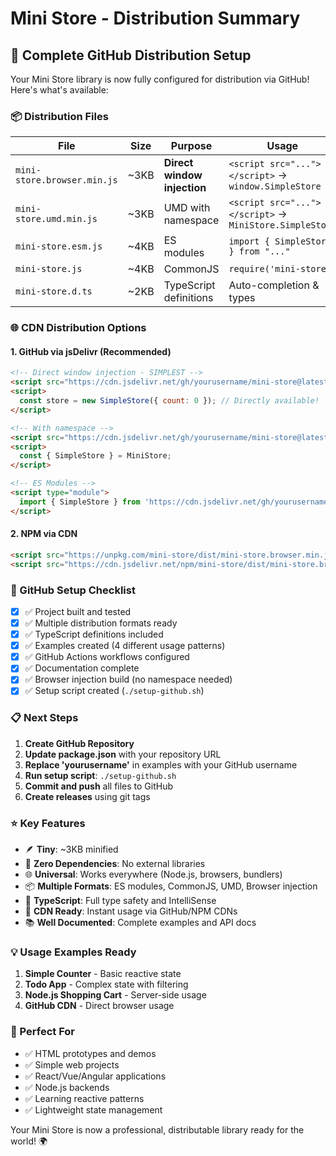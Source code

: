 # Mini Store - Distribution Summary

## 🎉 Complete GitHub Distribution Setup

Your Mini Store library is now fully configured for distribution via GitHub! Here's what's available:

### 📦 Distribution Files

| File | Size | Purpose | Usage |
|------|------|---------|-------|
| `mini-store.browser.min.js` | ~3KB | **Direct window injection** | `<script src="..."></script>` → `window.SimpleStore` |
| `mini-store.umd.min.js` | ~3KB | UMD with namespace | `<script src="..."></script>` → `MiniStore.SimpleStore` |
| `mini-store.esm.js` | ~4KB | ES modules | `import { SimpleStore } from "..."` |
| `mini-store.js` | ~4KB | CommonJS | `require('mini-store')` |
| `mini-store.d.ts` | ~2KB | TypeScript definitions | Auto-completion & types |

### 🌐 CDN Distribution Options

#### 1. GitHub via jsDelivr (Recommended)
```html
<!-- Direct window injection - SIMPLEST -->
<script src="https://cdn.jsdelivr.net/gh/yourusername/mini-store@latest/dist/mini-store.browser.min.js"></script>
<script>
  const store = new SimpleStore({ count: 0 }); // Directly available!
</script>

<!-- With namespace -->
<script src="https://cdn.jsdelivr.net/gh/yourusername/mini-store@latest/dist/mini-store.umd.min.js"></script>
<script>
  const { SimpleStore } = MiniStore;
</script>

<!-- ES Modules -->
<script type="module">
  import { SimpleStore } from 'https://cdn.jsdelivr.net/gh/yourusername/mini-store@latest/dist/mini-store.esm.js';
</script>
```

#### 2. NPM via CDN
```html
<script src="https://unpkg.com/mini-store/dist/mini-store.browser.min.js"></script>
<script src="https://cdn.jsdelivr.net/npm/mini-store/dist/mini-store.browser.min.js"></script>
```

### 🚀 GitHub Setup Checklist

- [x] ✅ Project built and tested
- [x] ✅ Multiple distribution formats ready
- [x] ✅ TypeScript definitions included
- [x] ✅ Examples created (4 different usage patterns)
- [x] ✅ GitHub Actions workflows configured
- [x] ✅ Documentation complete
- [x] ✅ Browser injection build (no namespace needed)
- [x] ✅ Setup script created (`./setup-github.sh`)

### 📋 Next Steps

1. **Create GitHub Repository**
2. **Update package.json** with your repository URL
3. **Replace 'yourusername'** in examples with your GitHub username
4. **Run setup script**: `./setup-github.sh`
5. **Commit and push** all files to GitHub
6. **Create releases** using git tags

### ⭐ Key Features

- 🪶 **Tiny**: ~3KB minified
- 🚀 **Zero Dependencies**: No external libraries
- 🌐 **Universal**: Works everywhere (Node.js, browsers, bundlers)
- 📦 **Multiple Formats**: ES modules, CommonJS, UMD, Browser injection
- 🎯 **TypeScript**: Full type safety and IntelliSense
- 🔧 **CDN Ready**: Instant usage via GitHub/NPM CDNs
- 📚 **Well Documented**: Complete examples and API docs

### 💡 Usage Examples Ready

1. **Simple Counter** - Basic reactive state
2. **Todo App** - Complex state with filtering
3. **Node.js Shopping Cart** - Server-side usage
4. **GitHub CDN** - Direct browser usage

### 🎯 Perfect For

- ✅ HTML prototypes and demos
- ✅ Simple web projects
- ✅ React/Vue/Angular applications
- ✅ Node.js backends
- ✅ Learning reactive patterns
- ✅ Lightweight state management

Your Mini Store is now a professional, distributable library ready for the world! 🌍
